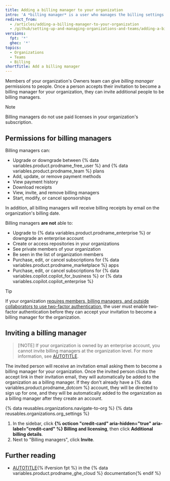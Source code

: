 ```yaml
---
title: Adding a billing manager to your organization
intro: 'A *billing manager* is a user who manages the billing settings for your organization, such as updating payment information. This is a great option if regular members of your organization don''t typically have access to billing resources.'
redirect_from:
  - /articles/adding-a-billing-manager-to-your-organization
  - /github/setting-up-and-managing-organizations-and-teams/adding-a-billing-manager-to-your-organization
versions:
  fpt: '*'
  ghec: '*'
topics:
  - Organizations
  - Teams
  - Billing
shortTitle: Add a billing manager
---
```


Members of your organization's Owners team can give _billing manager_ permissions to people. Once a person accepts their invitation to become a billing manager for your organization, they can invite additional people to be billing managers.

> [!NOTE]
> Billing managers do not use paid licenses in your organization's subscription.

## Permissions for billing managers

Billing managers can:

* Upgrade or downgrade between {% data variables.product.prodname_free_user %} and {% data variables.product.prodname_team %} plans
* Add, update, or remove payment methods
* View payment history
* Download receipts
* View, invite, and remove billing managers
* Start, modify, or cancel sponsorships

In addition, all billing managers will receive billing receipts by email on the organization's billing date.

Billing managers **are not** able to:

* Upgrade to {% data variables.product.prodname_enterprise %} or downgrade an enterprise account
* Create or access repositories in your organizations
* See private members of your organization
* Be seen in the list of organization members
* Purchase, edit, or cancel subscriptions for {% data variables.product.prodname_marketplace %} apps
* Purchase, edit, or cancel subscriptions for {% data variables.copilot.copilot_for_business %} or {% data variables.copilot.copilot_enterprise %}

> [!TIP]
> If your organization [requires members, billing managers, and outside collaborators to use two-factor authentication](/organizations/keeping-your-organization-secure/managing-two-factor-authentication-for-your-organization/requiring-two-factor-authentication-in-your-organization), the user must enable two-factor authentication before they can accept your invitation to become a billing manager for the organization.

## Inviting a billing manager

>[!NOTE] If your organization is owned by an enterprise account, you cannot invite billing managers at the organization level. For more information, see [AUTOTITLE](/admin/overview/about-enterprise-accounts).

The invited person will receive an invitation email asking them to become a billing manager for your organization. Once the invited person clicks the accept link in their invitation email, they will automatically be added to the organization as a billing manager. If they don't already have a {% data variables.product.prodname_dotcom %} account, they will be directed to sign up for one, and they will be automatically added to the organization as a billing manager after they create an account.

{% data reusables.organizations.navigate-to-org %}
{% data reusables.organizations.org_settings %}
1. In the sidebar, click **{% octicon "credit-card" aria-hidden="true" aria-label="credit-card" %} Billing and licensing**, then click **Additional billing details**.
1. Next to "Billing managers", click **Invite**.

## Further reading

* [AUTOTITLE](/enterprise-cloud@latest/admin/user-management/managing-users-in-your-enterprise/inviting-people-to-manage-your-enterprise){% ifversion fpt %} in the {% data variables.product.prodname_ghe_cloud %} documentation{% endif %}
